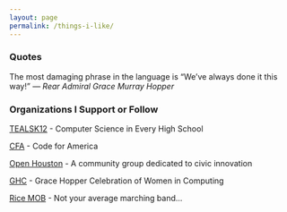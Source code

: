 ```yaml
---
layout: page
permalink: /things-i-like/
---
```


### Quotes

The most damaging phrase in the language is “We’ve always done it this way!”
*— Rear Admiral Grace Murray Hopper*

### Organizations I Support or Follow

[TEALSK12](tealsk12.org) - Computer Science in Every High School

[CFA](http://www.codeforamerica.org/) - Code for America

[Open Houston](http://ohouston.org/) - A community group dedicated to civic innovation

[GHC](http://gracehopper.anitaborg.org/) - Grace Hopper Celebration of Women in Computing

[Rice MOB](mob.rice.edu) - Not your average marching band...
